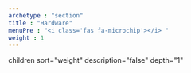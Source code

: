 ```yaml
---
archetype : "section"
title : "Hardware"
menuPre : "<i class='fas fa-microchip'></i> "
weight : 1
---
```

children sort="weight" description="false" depth="1"
